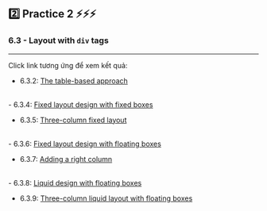 ## :two:  Practice 2 :zap::zap::zap:

### 6.3 - Layout with ```div``` tags

---

Click link tương ứng để xem kết quả:

- 6.3.2: <a href="https://hieupham2000.github.io/Web-Technology-Lab/Lab06-2/pracrice2/6.3.2">The table-based approach</a>
<br>
- 6.3.4: <a href="https://hieupham2000.github.io/Web-Technology-Lab/Lab06-2/pracrice2/6.3.4">Fixed layout design with fixed boxes</a>

- 6.3.5:	<a href="https://hieupham2000.github.io/Web-Technology-Lab/Lab06-2/pracrice2/6.3.5">Three-column fixed layout</a>
<br>
- 6.3.6:	<a href="https://hieupham2000.github.io/Web-Technology-Lab/Lab06-2/pracrice2/6.3.6">Fixed layout design with floating boxes</a>

- 6.3.7:	<a href="https://hieupham2000.github.io/Web-Technology-Lab/Lab06-2/pracrice2/6.3.7">Adding a right column</a>
<br>
- 6.3.8:	<a href="https://hieupham2000.github.io/Web-Technology-Lab/Lab06-2/pracrice2/6.3.8">Liquid design with floating boxes</a>

- 6.3.9:	<a href="https://hieupham2000.github.io/Web-Technology-Lab/Lab06-2/pracrice2/6.3.9">Three-column liquid layout with floating boxes</a>

